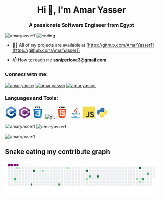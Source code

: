 <h1 align="center">Hi 👋, I'm Amar Yasser</h1>
<h3 align="center">A passionate Software Engineer from Egypt</h3>

<img align="right" alt="coding" width="400" src="https://user-images.githubusercontent.com/55389276/140866485-8fb1c876-9a8f-4d6a-98dc-08c4981eaf70.gif">

<p align="left"> <img src="https://komarev.com/ghpvc/?username=amaryasser1&label=Profile%20views&color=0e75b6&style=flat" alt="amaryasser1" /> </p>

- 👨‍💻 All of my projects are available at [https://github.com/AmarYasser1](https://github.com/AmarYasser1)

- 📫 How to reach me **ssniperlove3@gmail.com**

<h3 align="left">Connect with me:</h3>
<p align="left">
<a href="https://linkedin.com/in/amaryasser" target="blank"><img align="center" src="https://raw.githubusercontent.com/rahuldkjain/github-profile-readme-generator/master/src/images/icons/Social/linked-in-alt.svg" alt="amar yasser" height="30" width="40" /></a>
<a href="https://fb.com/amaryasser" target="blank"><img align="center" src="https://raw.githubusercontent.com/rahuldkjain/github-profile-readme-generator/master/src/images/icons/Social/facebook.svg" alt="amar yasser" height="30" width="40" /></a>
<a href="https://discord.gg/amaryasser" target="blank"><img align="center" src="https://raw.githubusercontent.com/rahuldkjain/github-profile-readme-generator/master/src/images/icons/Social/discord.svg" alt="amar yasser" height="30" width="40" /></a>
</p>

<h3 align="left">Languages and Tools:</h3>
<p align="left"> <a href="https://www.w3schools.com/cpp/" target="_blank" rel="noreferrer"> <img src="https://raw.githubusercontent.com/devicons/devicon/master/icons/cplusplus/cplusplus-original.svg" alt="cplusplus" width="40" height="40"/> </a> <a href="https://www.w3schools.com/cs/" target="_blank" rel="noreferrer"> <img src="https://raw.githubusercontent.com/devicons/devicon/master/icons/csharp/csharp-original.svg" alt="csharp" width="40" height="40"/> </a> <a href="https://www.w3schools.com/css/" target="_blank" rel="noreferrer"> <img src="https://raw.githubusercontent.com/devicons/devicon/master/icons/css3/css3-original-wordmark.svg" alt="css3" width="40" height="40"/> </a> <a href="https://git-scm.com/" target="_blank" rel="noreferrer"> <img src="https://www.vectorlogo.zone/logos/git-scm/git-scm-icon.svg" alt="git" width="40" height="40"/> </a> <a href="https://www.w3.org/html/" target="_blank" rel="noreferrer"> <img src="https://raw.githubusercontent.com/devicons/devicon/master/icons/html5/html5-original-wordmark.svg" alt="html5" width="40" height="40"/> </a> <a href="https://www.java.com" target="_blank" rel="noreferrer"> <img src="https://raw.githubusercontent.com/devicons/devicon/master/icons/java/java-original.svg" alt="java" width="40" height="40"/> </a> <a href="https://developer.mozilla.org/en-US/docs/Web/JavaScript" target="_blank" rel="noreferrer"> <img src="https://raw.githubusercontent.com/devicons/devicon/master/icons/javascript/javascript-original.svg" alt="javascript" width="40" height="40"/> </a> <a href="https://www.python.org" target="_blank" rel="noreferrer"> <img src="https://raw.githubusercontent.com/devicons/devicon/master/icons/python/python-original.svg" alt="python" width="40" height="40"/> </a> </p>

<p><img align="left" src="https://github-readme-stats.vercel.app/api/top-langs?username=amaryasser1&show_icons=true&locale=en&layout=compact" alt="amaryasser1" /></p>

<p>&nbsp;<img align="center" src="https://github-readme-stats.vercel.app/api?username=amaryasser1&show_icons=true&locale=en" alt="amaryasser1" /></p>

<p><img align="center" src="https://github-readme-streak-stats.herokuapp.com/?user=amaryasser1&" alt="amaryasser1" /></p>

## Snake eating my contribute graph
![snake gif](https://github.com/AmarYasser1/AmarYasser1/blob/output/github-contribution-grid-snake.gif)
